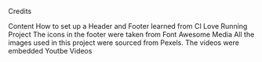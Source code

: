 Credits

Content
How to set up a Header and Footer learned from CI Love Running Project 
The icons in the footer were taken from Font Awesome
Media
All the images used in this project were sourced from Pexels.
The videos were embedded Youtbe Videos
